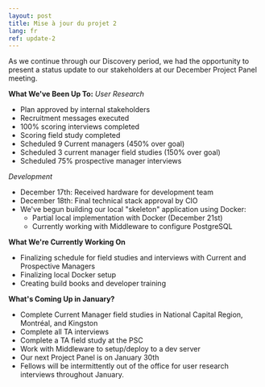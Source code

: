 ```yaml
---
layout: post
title: Mise à jour du projet 2
lang: fr
ref: update-2
---
```


As we continue through our Discovery period, we had the opportunity to present a status update to our stakeholders at our December Project Panel meeting.

**What We've Been Up To:**
*User Research* 
 - Plan approved by internal stakeholders
 - Recruitment messages executed
 - 100% scoring interviews completed
 - Scoring field study completed
 - Scheduled 9 Current managers (450% over goal)
 - Scheduled 3 current manager field studies (150% over goal)
 - Scheduled 75% prospective manager interviews 

*Development*
 - December 17th: Received hardware for development team 
 - December 18th: Final technical stack approval by CIO 
 - We've begun building our local "skeleton" application using Docker:
	- Partial local implementation with Docker (December 21st)
	- Currently working with Middleware to configure PostgreSQL

**What We're Currently Working On**
 - Finalizing schedule for field studies and interviews with Current and Prospective Managers
 - Finalizing local Docker setup
 - Creating build books and developer training

**What's Coming Up in January?**
 - Complete Current Manager field studies in National Capital Region, Montréal, and Kingston
 - Complete all TA interviews
 - Complete a TA field study at the PSC
 - Work with Middleware to setup/deploy to a dev server
 - Our next Project Panel is on January 30th
 - Fellows will be intermittently out of the office for user research interviews throughout January.
